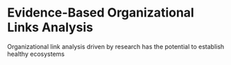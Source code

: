 # Evidence-Based Organizational Links Analysis
Organizational link analysis driven by research has the potential to establish healthy ecosystems
